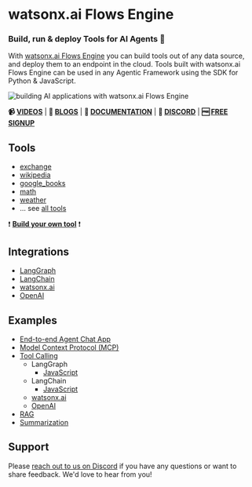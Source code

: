 # watsonx.ai Flows Engine

### Build, run & deploy Tools for AI Agents 🚀

With [watsonx.ai Flows Engine](https://ibm.biz/wxflows) you can build tools out of any data source, and deploy them to an endpoint in the cloud. Tools built with watsonx.ai Flows Engine can be used in any Agentic Framework using the SDK for Python & JavaScript.

![building AI applications with watsonx.ai Flows Engine](https://github.com/user-attachments/assets/ee70c90b-1297-4cee-be28-37244b342ebd)

**📹 [VIDEOS](https://www.youtube.com/playlist?list=PLzpeuWUENMK3jYU3Du7qEeeq3CeWm4jJV)**  |  **📝 [BLOGS](https://developer.ibm.com/search/?q=%22flows%20engine%22)**  |  **📗 [DOCUMENTATION](https://wxflows.ibm.stepzen.com/docs)**  |  **💬 [DISCORD](https://ibm.biz/wxflows-discord)**  |  **🆓 [FREE SIGNUP](https://ibm.biz/wxflows)**

## Tools

- [exchange](./tools/exchange/README.md)
- [wikipedia](./tools/wikipedia/README.md)
- [google_books](./tools/google_books/README.md)
- [math](./tools/math/README.md)
- [weather](./tools/weather/README.md)
- ... see [all tools](./tools/README.md)
  
❗ [**Build your own tool**](./tools/README.md) ❗

## Integrations

- [LangGraph](./examples/tool-calling/langgraph/)
- [LangChain](./examples/tool-calling/langchain/)
- [watsonx.ai](./examples/tool-calling/watsonx/)
- [OpenAI](./examples/tool-calling/openai/)

## Examples

- [End-to-end Agent Chat App](./examples/chat-app/)
- [Model Context Protocol (MCP)](./examples/mcp/)
- [Tool Calling](./examples/tool-calling/)
  - LangGraph
    - [JavaScript](./examples/tool-calling/langgraph/javascript)
  - LangChain
    - [JavaScript](./examples/tool-calling/langchain/javascript)
  - [watsonx.ai](./examples/tool-calling/watsonx/)
  - [OpenAI](./examples/tool-calling/openai/)
- [RAG](./examples/rag-question-answer/)
- [Summarization](./examples/webpage-summarization/)

## Support

Please [reach out to us on Discord](https://ibm.biz/wxflows-discord) if you have any questions or want to share feedback. We'd love to hear from you!
